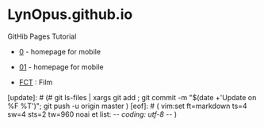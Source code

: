 # LynOpus.github.io
GitHib Pages Tutorial

- [0](0.htm) - homepage for mobile
- [01](01.html) - homepage for mobile

- [FCT](FCT.md) : Film

[sync]: # (# git ls-files | xargs git add ; git commit -m "`date +'sync on %F %T'`" ; git push -u origin master )
[update]: # (# git ls-files | xargs git add ; git commit -m "$(date +'Update on %F %T')"; git push -u origin master )
[eof]: # ( vim:set ft=markdown ts=4 sw=4 sts=2 tw=960 noai et list: -*- coding: utf-8 -*- )
